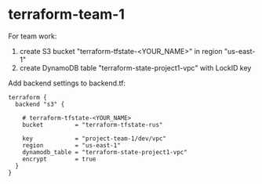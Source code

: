 # terraform-team-1

For team work:

1. create S3 bucket "terraform-tfstate-<YOUR_NAME>" in region "us-east-1"
2. create DynamoDB table "terraform-state-project1-vpc" with LockID key

Add backend settings to backend.tf:
```
terraform {
  backend "s3" {

    # terraform-tfstate-<YOUR_NAME>
    bucket         = "terraform-tfstate-rus" 

    key            = "project-team-1/dev/vpc"
    region         = "us-east-1"
    dynamodb_table = "terraform-state-project1-vpc"
    encrypt        = true
  }
}
```
